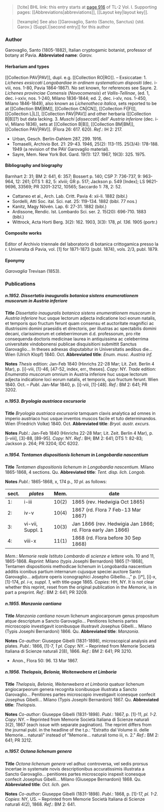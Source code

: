 > [!cite] BHL link: this entry starts at [page 916](https://www.biodiversitylibrary.org/page/33121047) of TL-2 Vol. I.
> Supporting pages: [[Abbreviations|abbreviations]], [[Layout key|layout key]].

> [!example] See also [[Garovaglio, Santo (Sancto, Sanctus) {std. Garov.} (Suppl.)|second entry]] for this author

### Author

Garovaglio, Santo (1805-1882), Italian cryptogamic botanist, professor of botany at Pavia. 
**Abbreviated name**: *Garov.*

#### Herbarium and types

[[Collection PAV|PAV]], dupl. e.g. [[Collection RO|RO]]. – Exsiccatae: 1. *Lichenes exsiccati Longobardiae in ordinem systematicum dispositi* (dec. i-viii, nos. 1-80, Pavia 1864-1867). No set known, for references see Sayre.
2. *Lichenes provinciae Comensis* (*Novocomensis*) *et Vallis-Tellinae*, (ed. 1, dec. i-xxiv, nos. 1-240, Milano 1836-1844; ed. 2, dec. i-xlv, nos. 1-450, Milano 1846-1849), also known as *Lichenotheca italica*, sets reported to be at [[Collection BM|BM]], [[Collection CN|CN]], [[Collection FI|FI]], [[Collection L|L]], [[Collection PAV|PAV]] and other herbaria ([[Collection B|B]]?) but data lacking.
3. *Muschi* \[*disseccati*\] *dell' Austria inferiore* (dec. i-vi, Milano 1836), sets at [[Collection B|B]], [[Collection BM|BM]], [[Collection PAV|PAV]]. (Flora 26: 617. 620).
*Ref*.: IH 2: 217.
- Urban, Gesch. Berlin-Dahlem 287, 299. 1916.
- Tomaselli, Archivio Bot. 21: 29-43. 1946, 25(2): 113-115. 25(3/4): 178-188. 1949 (a revision of the PAV Garovaglio material).
- Sayre, Mem. New York Bot. Gard. 19(1): 127. 1967, 19(3): 325. 1975.

#### Bibliography and biography

Barnhart 2: 31; BM 2: 641, 6: 357; Bossert p. 140; CSP 7: 736-737, 9: 963-964, 12: 261; DTS 1: 82, 5: xlviii; GR p. 517; Jackson p. 549 \[Index\]; LS 9621-9696, 33569; PR 3201-3212, 10565; Saccardo 1: 78, 2: 52.
- Cattaneo et al., Arch. Lab. Critt. Pavia 4: xii-li. 1882 (bibl.)
- Sordelli, Atti Soc. ital. Sci. nat. 25: 119-134. 1882 (bibl. 77 nos.)
- Kanitz, Magy Növén. Lap. 6: 27-31. 1882 (bibl.)
- Ardissone, Rendic. Ist. Lombardo Sci. ser. 2. 15(20): 696-710. 1883 (bibl.)
- Wittrock, Acta Horti Berg. 3(2): 162. 1903, 3(3): 178, *pl. 136.* 1905 (portr.)

#### Composite works

Editor of Archivio triennale del laboratorio di botanica crittogamica presso la r. Universita di Pavia, vol. \[1\] for 1871-1873 (publ. 1874), vols. 2/3, publ. 1879.

#### Eponymy

*Garovaglia* Trevisan (1853).

### Publications

##### n.1952. Dissertatio inauguralis botanica sistens enumerationem muscorum in Austria inferiore

**Title**
*Dissertatio inauguralis botanica sistens enumerationem muscorum in Austria inferiore* huc usque lectorum adjecta indicatione loci eorum natalis, et temporis quo fructum ferunt quam consensu et auctoritate magnifici ac illustrissimi domini praesidis et directoris, per illustras ac spectabilis domini decani, clarissimorum et celeberrimorum d.d. professorum, pro rite consequenda doctoris medicinae laurea in antiquissima ac celeberrima universitate vindobonensi publicae disquisitioni submittit Sanctus Garovaglio... In theses adnexas disputabitur in Universitatis aedibus die... Wien (Ulrich Klopf) 1840. Oct.
**Abbreviated title**: *Enum. musc. Austria inf.*

**Notes**
*Thesis* edition: Jan-Feb 1840 (Hinrichs 22-28 Mar; Lit. Zeit. Berlin 4 Mar), p. \[i\]-viii, \[1\]-46, \[47-52, index, err., theses\]. *Copy*: NY.
*Trade* edition: *Enumeratio muscorum* omnium in Austria inferiore huc usque lectorum adjecta indicatione loci eorum natalis, et temporis, quo fructum ferunt. Wien 1840. Oct. – *Publ*. Jan-Mar 1840, p. \[i\]-viii, \[1\]-\[48\].
*Ref*.: BM 2: 641; PR 3202.

##### n.1953. Bryologia austriaca excursoria

**Title**
*Bryologia austriaca excursoria* tamquam clavis analytica ad omnes in imperio austriaco huc usque inventos muscos facile et tuto determinandos. Wien (Friedrich Volke) 1840. Oct.
**Abbreviated title**: *Bryol. austr. excurs.*

**Notes**
*Publ*.: Jan-Feb 1840 (Hinrichs 22-28 Mar; Lit. Zeit. Berlin 4 Mar), p. \[i-viii\], \[3\]-88, \[89-95\]. *Copy*: NY.
*Ref*.: BH; BM 2: 641; DTS 1: 82-83; Jackson p. 264; PR 3204; IDC 6202.

##### n.1954. Tentamen dispositionis lichenum in Longobardia nascentium

**Title**
*Tentamen dispositionis lichenum in Longobardia nascentium*. Milano 1865-1868, 4 sections. Qu.
**Abbreviated title**: *Tent. disp. lich. Longob.*

**Notes**
*Publ*.: 1865-1868, x, 174 p., *10 pl*. as follows:

|sect.	|*plates*	|Mem.	|date|
|---	|---	|---	|---	|
|1:	|i-iii	|10(2)	|1865 (rev. Hedwigia Oct 1865)|
|2:	|iv-v	|10(4)	|1867 (rd. Flora 7 Feb-13 Mar 1867)|
|3:	|vi-vii, Suppl. 1	|10(3)	|Jan 1866 (rev. Hedwigia Jan 1866; rd. Flora early Jan 1866)|
|4:	|viii-x	|11(1)	|1868 (rd. Flora before 30 Sep 1868)|

*Mem*.: *Memorie reale Istituto Lombardo di scienze e lettere* vols. 10 and 11, 1865-1868.
*Reprint*: Milano (typis Josephi Bernardoni) 1865 \[?-1868\], Tentamen dispositionis methodicae lichenum in Longobardia nascentium additis iconibus partium internarum cujusque speciei auctore Santo Garovaglio... adjutore operis iconographici Josepho Gibellio...," p. \[i\*\], \[i\]-x, \[1\]-174, *pl. i-x, suppl. 1*, with title-page 1865. *Copies*: HH, NY.
It is not clear whether this reprint, reset from the original publication in the *Memorie*, is in part a preprint.
*Ref*.: BM 2: 641; PR 3209.

##### n.1955. Manzonia cantiana

**Title**
*Manzonia cantiana* novum lichenum angiocarporum genus propositum atque descriptum a Sancto Garovaglio... Penitiores lichenis partes microscopio investigavit iconibusque illustravit Josephus Gibelli... Milano (Typis Josephi Bernardoni) 1866. Qu.
**Abbreviated title**: *Manzonia*.

**Notes**
*Co-author*: Giuseppe Gibelli (1831-1898), microscopical analysis and plates.
*Publ*.: 1866, \[1\]-7, *1 pl. Copy*: NY. – Reprinted from Memorie Società Italiana di Scienze naturali 2(8), 1866.
*Ref*.: BM 2: 641; PR 3210.
- Anon., Flora 50: 96. 13 Mar 1867.

##### n.1956. Thelopsis, Belonia, Weitenwebera et Limboria

**Title**
*Thelopsis, Belonia, Weitenwebera et Limboria* quatuor lichenum angiocarpeorum genera recognita iconibusque illustrata a Sancto Garovaglio... Penitiores partes microscopio investigavit iconesque confecit Josephus Gibelli... Milano (Typis Josephi Bernardoni) 1867. Qu.
**Abbreviated title**: *Thelopsis*.

**Notes**
*Co-author*: Giuseppe Gibelli (1831-1898).
*Publ*.: 1867, p. \[1\]-11, *pl. 1-2. Copy*: NY. – Reprinted from Memorie Società Italiana di Scienze naturali 3(2), 1867 (each issue with separate pagination). The reprint differs from the journal publ. in the headline of the t.p.: "Estratto dal Volume iii. delle Memorie... naturali" instead of "Memorie... naturali tomo iii, n. 2."
*Ref*.: BM 2: 641; PR 3212.

##### n.1957. Octona lichenum genera

**Title**
*Octona lichenum genera* vel adhuc controversa, vel sedis prorsus incertae in systemate novis descriptionibus accuratissimis illustrata a Sancto Garovaglio... penitiores partes microscopio inspexit iconesque confecit Josephus Gibelli... Milano (Giuseppe Bernardoni) 1868. Qu.
**Abbreviated title**: *Oct. lich. gen.*

**Notes**
*Co-author*: Giuseppe Gibelli (1831-1898).
*Publ*.: 1868, p. \[1\]-17, *pl. 1-2. Copies*: NY, US. – Reprinted from Memorie Società Italiana di Scienze naturali 4(2), 1868.
*Ref*.: BM 2: 641.

